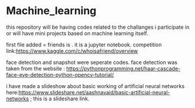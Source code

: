 # Machine_learning
this repository will be having codes related to the challanges i participate in or will have mini projects based on machine learning itself.


first file added = friends is . it is a jupyter notebook. competition link:https://www.kaggle.com/c/whoisafriend/overview


face detection and snapshot were seperate codes. face detection was taken from the website : https://pythonprogramming.net/haar-cascade-face-eye-detection-python-opencv-tutorial/

i have made a slideshow about basic working of artificial neural networks here:https://www.slideshare.net/aashnavaid/basic-artificial-neural-networks ; this is a slideshare link.
 

